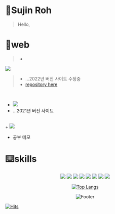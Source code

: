 # 📢Sujin Roh
>
>  Hello,
>

# 📍web
>
>
> +  <a href="https://suzinpage.herokuapp.com/">
   <img src="https://img.shields.io/badge/webpage v2022-FF6550?style=flat&logo=dev.to&logoColor=white"> 
  </a>
 
> + ...2022년 버전 사이트 수정중
> +  <a href="https://github.com/SuzinRoh/pageReversion"> repository here </a></ul>

 <br>

+  <a href="https://suzinroh.github.io/Page/">
   <img src="https://img.shields.io/badge/webpage v2021-0A0A0A?style=flat&logo=dev.to&logoColor=white"> 
   </a>
+ ...2021년 버전 사이트
<br>
+ <a href="https://codingnobenkyou.tistory.com/">
   <img src="https://img.shields.io/badge/TISTORY-FF5A00?style=flat"> 
  </a>

+ 공부 메모


  
# ⌨️skills
<div align=center>
<div align=center>
   <img src="https://img.shields.io/badge/java-007396?style=flat&logo=java&logoColor=white"> 
    <img src="https://img.shields.io/badge/css-1572B6?style=flat&logo=css3&logoColor=white"> 
    <img src="https://img.shields.io/badge/html5-E34F26?style=flat&logo=html5&logoColor=white">
    <img src="https://img.shields.io/badge/Vue.js-4FC08D?style=flat&logo=Vue.js&logoColor=white">
  <img src="https://img.shields.io/badge/javascript-F7DF1E?style=flat&logo=javascript&logoColor=black"> 
  <img src="https://img.shields.io/badge/jquery-0769AD?style=flat&logo=jquery&logoColor=white">
  <img src="https://img.shields.io/badge/oracle-F80000?style=flat&logo=oracle&logoColor=white">
  <img src="https://img.shields.io/badge/spring-6DB33F?style=flat&logo=spring&logoColor=white"> 
</div>


[![Top Langs](https://github-readme-stats.vercel.app/api/top-langs/?username=suzinRoh&layout=compact)](https://github.com/suzinRoh/github-readme-stats)

![Footer](https://capsule-render.vercel.app/api?type=waving&color=auto&height=200&section=footer)
  
  
</div>
   
   [![Hits](https://hits.seeyoufarm.com/api/count/incr/badge.svg?url=https%3A%2F%2Fgithub.com%2FSuzinRoh%2Fhit-counter&count_bg=%23C59DD0&title_bg=%23393939&icon=&icon_color=%23E7E7E7&title=hits&edge_flat=false)](https://hits.seeyoufarm.com)


